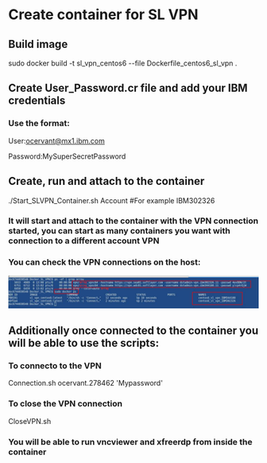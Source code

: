 # Create container for SL VPN

## Build image

sudo docker build -t sl_vpn_centos6 --file Dockerfile_centos6_sl_vpn .

## Create User_Password.cr file and add your IBM credentials

### Use the format:

User:ocervant@mx1.ibm.com

Password:MySuperSecretPassword

## Create, run and attach to the container

./Start_SLVPN_Container.sh Account #For example IBM302326

### It will start and attach to the container with the VPN connection started, you can start as many containers you want with connection to a different account VPN

### You can check the VPN connections on the host:

![GitHub Logo](pictures/docker_vpn.jpg)

## Additionally once connected to the container you will be able to use the scripts:

### To connecto to the VPN

Connection.sh ocervant.278462 'Mypassword' 

### To close the VPN connection

CloseVPN.sh

### You will be able to run vncviewer and xfreerdp from inside the container 




